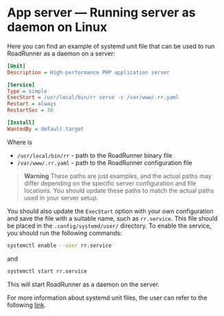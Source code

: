 # App server — Running server as daemon on Linux

Here you can find an example of systemd unit file that can be used to run RoadRunner as a daemon on
a server:

```ini
[Unit]
Description = High-performance PHP application server

[Service]
Type = simple
ExecStart = /usr/local/bin/rr serve -c /var/www/.rr.yaml
Restart = always
RestartSec = 30

[Install]
WantedBy = default.target 
``` 

Where is

- `/usr/local/bin/rr` - path to the RoadRunner binary file
- `/var/www/.rr.yaml` - path to the RoadRunner configuration file

> **Warning**
> These paths are just examples, and the actual paths may differ depending on the specific
server configuration and file locations. You should update these paths to match the actual paths used in your server
setup.

You should also update the `ExecStart` option with your own configuration and save the file with a suitable name,
such as `rr.service`. This file should be placed in the `.config/systemd/user/` directory. To enable the service, you
should run the following commands:

```bash
systemctl enable --user rr.service
```

and

```bash
systemctl start rr.service
``` 

This will start RoadRunner as a daemon on the server.

For more information about systemd unit files, the user can refer to the
following [link](https://wiki.archlinux.org/index.php/systemd#Writing_unit_files).
